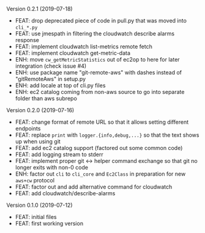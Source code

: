 Version 0.2.1 (2019-07-18)

- FEAT: drop deprecated piece of code in pull.py that was moved into `cli_*.py`
- FEAT: use jmespath in filtering the cloudwatch describe alarms response
- FEAT: implement cloudwatch list-metrics remote fetch
- FEAT: implement cloudwatch get-metric-data
- ENH: move `cw_getMetricStatistics` out of ec2op to here for later integration (check issue #4)
- ENH: use package name "git-remote-aws" with dashes instead of "gitRemoteAws" in setup.py
- ENH: add locale at top of cli.py files
- ENH: ec2 catalog coming from non-aws source to go into separate folder than aws subrepo


Version 0.2.0 (2019-07-16)

- FEAT: change format of remote URL so that it allows setting different endpoints
- FEAT: replace `print` with `logger.{info,debug,...}` so that the text shows up when using git
- FEAT: add ec2 catalog support (factored out some common code)
- FEAT: add logging stream to stderr
- FEAT: implement proper git <-> helper command exchange so that git no longer exits with non-0 code
- ENH: factor out `cli` to `cli_core` and `Ec2Class` in preparation for new `aws+cw` protocol
- FEAT: factor out and add alternative command for cloudwatch
- FEAT: add cloudwatch/describe-alarms



Version 0.1.0 (2019-07-12)

- FEAT: initial files
- FEAT: first working version
